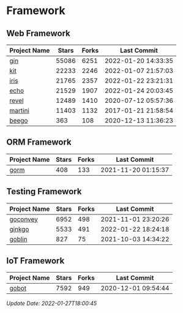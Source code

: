 # Framework

## Web Framework
| Project Name | Stars | Forks | Last Commit |
| ------------ | ----- | ----- | ----------- |
| [gin](https://github.com/gin-gonic/gin) | 55086 | 6251 | 2022-01-20 14:33:35 |
| [kit](https://github.com/go-kit/kit) | 22233 | 2246 | 2022-01-07 21:57:03 |
| [iris](https://github.com/kataras/iris) | 21765 | 2357 | 2022-01-22 23:21:31 |
| [echo](https://github.com/labstack/echo) | 21529 | 1907 | 2022-01-24 20:03:45 |
| [revel](https://github.com/revel/revel) | 12489 | 1410 | 2020-07-12 05:57:36 |
| [martini](https://github.com/go-martini/martini) | 11403 | 1132 | 2017-01-21 21:58:54 |
| [beego](https://github.com/astaxie/beego) | 363 | 108 | 2020-12-13 11:36:23 |

## ORM Framework
| Project Name | Stars | Forks | Last Commit |
| ------------ | ----- | ----- | ----------- |
| [gorm](https://github.com/jinzhu/gorm) | 408 | 133 | 2021-11-20 01:15:37 |

## Testing Framework
| Project Name | Stars | Forks | Last Commit |
| ------------ | ----- | ----- | ----------- |
| [goconvey](https://github.com/smartystreets/goconvey) | 6952 | 498 | 2021-11-01 23:20:26 |
| [ginkgo](https://github.com/onsi/ginkgo) | 5533 | 491 | 2022-01-22 18:24:18 |
| [goblin](https://github.com/franela/goblin) | 827 | 75 | 2021-10-03 14:34:22 |

## IoT Framework
| Project Name | Stars | Forks | Last Commit |
| ------------ | ----- | ----- | ----------- |
| [gobot](https://github.com/hybridgroup/gobot) | 7592 | 949 | 2020-12-01 09:54:44 |

*Update Date: 2022-01-27T18:00:45*